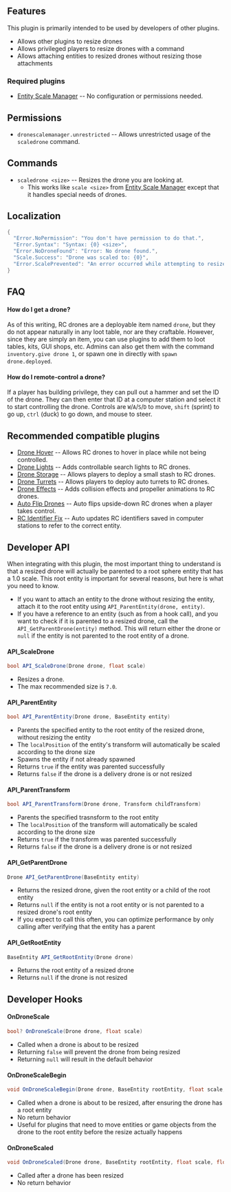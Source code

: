 ## Features

This plugin is primarily intended to be used by developers of other plugins.

- Allows other plugins to resize drones
- Allows privileged players to resize drones with a command
- Allows attaching entities to resized drones without resizing those attachments

### Required plugins

- [Entity Scale Manager](https://umod.org/plugins/entity-scale-manager) -- No configuration or permissions needed.

## Permissions

- `dronescalemanager.unrestricted` -- Allows unrestricted usage of the `scaledrone` command.

## Commands

- `scaledrone <size>` -- Resizes the drone you are looking at.
  - This works like `scale <size>` from [Entity Scale Manager](https://umod.org/plugins/entity-scale-manager) except that it handles special needs of drones.

## Localization

```csharp
{
  "Error.NoPermission": "You don't have permission to do that.",
  "Error.Syntax": "Syntax: {0} <size>",
  "Error.NoDroneFound": "Error: No drone found.",
  "Scale.Success": "Drone was scaled to: {0}",
  "Error.ScalePrevented": "An error occurred while attempting to resize that drone."
}
```

## FAQ

#### How do I get a drone?

As of this writing, RC drones are a deployable item named `drone`, but they do not appear naturally in any loot table, nor are they craftable. However, since they are simply an item, you can use plugins to add them to loot tables, kits, GUI shops, etc. Admins can also get them with the command `inventory.give drone 1`, or spawn one in directly with `spawn drone.deployed`.

#### How do I remote-control a drone?

If a player has building privilege, they can pull out a hammer and set the ID of the drone. They can then enter that ID at a computer station and select it to start controlling the drone. Controls are `W`/`A`/`S`/`D` to move, `shift` (sprint) to go up, `ctrl` (duck) to go down, and mouse to steer.

## Recommended compatible plugins

- [Drone Hover](https://umod.org/plugins/drone-hover) -- Allows RC drones to hover in place while not being controlled.
- [Drone Lights](https://umod.org/plugins/drone-lights) -- Adds controllable search lights to RC drones.
- [Drone Storage](https://umod.org/plugins/drone-storage) -- Allows players to deploy a small stash to RC drones.
- [Drone Turrets](https://umod.org/plugins/drone-turrets) -- Allows players to deploy auto turrets to RC drones.
- [Drone Effects](https://umod.org/plugins/drone-effects) -- Adds collision effects and propeller animations to RC drones.
- [Auto Flip Drones](https://umod.org/plugins/auto-flip-drones) -- Auto flips upside-down RC drones when a player takes control.
- [RC Identifier Fix](https://umod.org/plugins/rc-identifier-fix) -- Auto updates RC identifiers saved in computer stations to refer to the correct entity.

## Developer API

When integrating with this plugin, the most important thing to understand is that a resized drone will actually be parented to a root sphere entity that has a 1.0 scale. This root entity is important for several reasons, but here is what you need to know.

- If you want to attach an entity to the drone without resizing the entity, attach it to the root entity using `API_ParentEntity(drone, entity)`.
- If you have a reference to an entity (such as from a hook call), and you want to check if it is parented to a resized drone, call the `API_GetParentDrone(entity)` method. This will return either the drone or `null` if the entity is not parented to the root entity of a drone.

#### API_ScaleDrone

```csharp
bool API_ScaleDrone(Drone drone, float scale)
```

- Resizes a drone.
- The max recommended size is `7.0`.

#### API_ParentEntity

```csharp
bool API_ParentEntity(Drone drone, BaseEntity entity)
```

- Parents the specified entity to the root entity of the resized drone, without resizing the entity
- The `localPosition` of the entity's transform will automatically be scaled according to the drone size
- Spawns the entity if not already spawned
- Returns `true` if the entity was parented successfully
- Returns `false` if the drone is a delivery drone is or not resized

#### API_ParentTransform

```csharp
bool API_ParentTransform(Drone drone, Transform childTransform)
```

- Parents the specified trasnsform to the root entity
- The `localPosition` of the transform will automatically be scaled according to the drone size
- Returns `true` if the transform was parented successfully
- Returns `false` if the drone is a delivery drone is or not resized

#### API_GetParentDrone

```csharp
Drone API_GetParentDrone(BaseEntity entity)
```

- Returns the resized drone, given the root entity or a child of the root entity
- Returns `null` if the entity is not a root entity or is not parented to a resized drone's root entity
- If you expect to call this often, you can optimize performance by only calling after verifying that the entity has a parent

#### API_GetRootEntity

```csharp
BaseEntity API_GetRootEntity(Drone drone)
```

- Returns the root entity of a resized drone
- Returns `null` if the drone is not resized

## Developer Hooks

#### OnDroneScale

```csharp
bool? OnDroneScale(Drone drone, float scale)
```

- Called when a drone is about to be resized
- Returning `false` will prevent the drone from being resized
- Returning `null` will result in the default behavior

#### OnDroneScaleBegin

```csharp
void OnDroneScaleBegin(Drone drone, BaseEntity rootEntity, float scale, float previousScale)
```

- Called when a drone is about to be resized, after ensuring the drone has a root entity
- No return behavior
- Useful for plugins that need to move entities or game objects from the drone to the root entity before the resize actually happens

#### OnDroneScaled

```csharp
void OnDroneScaled(Drone drone, BaseEntity rootEntity, float scale, float previousScale)
```

- Called after a drone has been resized
- No return behavior
